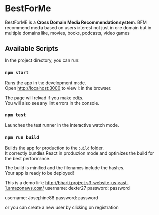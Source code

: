 # BestForMe

BestForME is a **Cross Domain Media Recommendation system**. BFM recommend media based on users interest not just in one domain but in multiple domains like, movies, books, podcasts, video games

## Available Scripts

In the project directory, you can run:

### `npm start`

Runs the app in the development mode.<br>
Open [http://localhost:3000](http://localhost:3000) to view it in the browser.

The page will reload if you make edits.<br>
You will also see any lint errors in the console.

### `npm test`

Launches the test runner in the interactive watch mode.<br>


### `npm run build`

Builds the app for production to the `build` folder.<br>
It correctly bundles React in production mode and optimizes the build for the best performance.

The build is minified and the filenames include the hashes.<br>
Your app is ready to be deployed!

This is a demo link: http://bharti.project.s3-website-us-east-1.amazonaws.com/ 
username: dexter27
password: password

username: Josephine88
password: password

or you can create a new user by clicking on registration.
